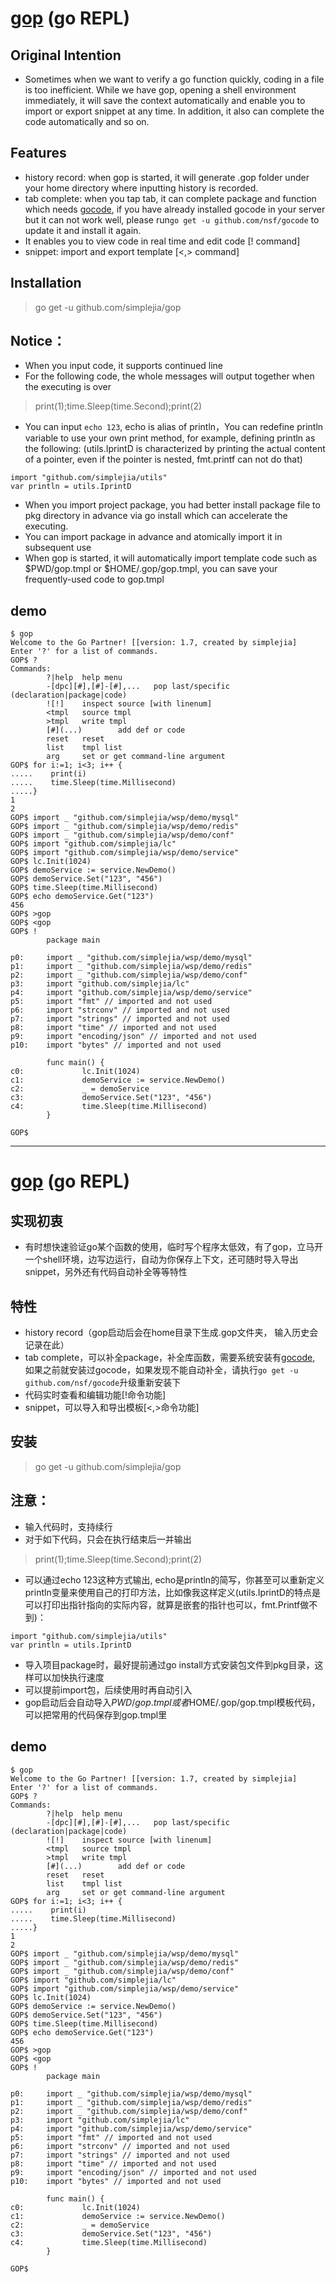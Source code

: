 # [gop](http://github.com/simplejia/gop) (go REPL)
## Original Intention
* Sometimes when we want to verify a go function quickly, coding in a file is too inefficient. While we have gop, opening a shell environment immediately, it will save the context automatically and enable you to import or export snippet at any time. In addition, it also can complete the code automatically and so on.

## Features
* history record: when gop is started, it will generate .gop folder under your home directory where inputting history is recorded.
* tab complete: when you tap tab, it can complete package and function which needs [gocode](http://github.com/nsf/gocode), if you have already installed gocode in your server but it can not work well, please run`go get -u github.com/nsf/gocode` to update it and install it again.
* It enables you to view code in real time and edit code [! command]
* snippet: import and export template [<,> command]

## Installation
> go get -u github.com/simplejia/gop

## Notice：
* When you input code, it supports continued line
* For the following code, the whole messages will output together when the executing is over
> print(1);time.Sleep(time.Second);print(2)

* You can input `echo 123`, echo is alias of println，You can redefine println variable to use your own print method, for example, defining println as the following: (utils.IprintD is characterized by printing the actual content of a pointer, even if the pointer is nested, fmt.printf can not do that)
```
import "github.com/simplejia/utils"
var println = utils.IprintD 
```
* When you import project package, you had better install package file to pkg directory in advance via go install which can accelerate the executing.
* You can import package in advance and atomically import it in subsequent use
* When gop is started, it will automatically import template code such as $PWD/gop.tmpl or $HOME/.gop/gop.tmpl, you can save your frequently-used code to gop.tmpl

## demo
```
$ gop
Welcome to the Go Partner! [[version: 1.7, created by simplejia]
Enter '?' for a list of commands.
GOP$ ?
Commands:
        ?|help  help menu
        -[dpc][#],[#]-[#],...   pop last/specific (declaration|package|code)
        ![!]    inspect source [with linenum]
        <tmpl   source tmpl
        >tmpl   write tmpl
        [#](...)        add def or code
        reset   reset
        list    tmpl list
        arg     set or get command-line argument
GOP$ for i:=1; i<3; i++ {
.....    print(i)
.....    time.Sleep(time.Millisecond)
.....}
1
2
GOP$ import _ "github.com/simplejia/wsp/demo/mysql"
GOP$ import _ "github.com/simplejia/wsp/demo/redis"
GOP$ import _ "github.com/simplejia/wsp/demo/conf"
GOP$ import "github.com/simplejia/lc"
GOP$ import "github.com/simplejia/wsp/demo/service"
GOP$ lc.Init(1024)
GOP$ demoService := service.NewDemo()
GOP$ demoService.Set("123", "456")
GOP$ time.Sleep(time.Millisecond)
GOP$ echo demoService.Get("123")
456
GOP$ >gop
GOP$ <gop
GOP$ !
        package main

p0:     import _ "github.com/simplejia/wsp/demo/mysql"
p1:     import _ "github.com/simplejia/wsp/demo/redis"
p2:     import _ "github.com/simplejia/wsp/demo/conf"
p3:     import "github.com/simplejia/lc"
p4:     import "github.com/simplejia/wsp/demo/service"
p5:     import "fmt" // imported and not used
p6:     import "strconv" // imported and not used
p7:     import "strings" // imported and not used
p8:     import "time" // imported and not used
p9:     import "encoding/json" // imported and not used
p10:    import "bytes" // imported and not used

        func main() {
c0:             lc.Init(1024)
c1:             demoService := service.NewDemo()
c2:             _ = demoService
c3:             demoService.Set("123", "456")
c4:             time.Sleep(time.Millisecond)
        }

GOP$
```

---

# [gop](http://github.com/simplejia/gop) (go REPL)
## 实现初衷
* 有时想快速验证go某个函数的使用，临时写个程序太低效，有了gop，立马开一个shell环境，边写边运行，自动为你保存上下文，还可随时导入导出snippet，另外还有代码自动补全等等特性

## 特性
* history record（gop启动后会在home目录下生成.gop文件夹， 输入历史会记录在此）
* tab complete，可以补全package，补全库函数，需要系统安装有[gocode](http://github.com/nsf/gocode), 如果之前就安装过gocode，如果发现不能自动补全，请执行`go get -u github.com/nsf/gocode`升级重新安装下
* 代码实时查看和编辑功能[!命令功能]
* snippet，可以导入和导出模板[<,>命令功能]

## 安装
> go get -u github.com/simplejia/gop

## 注意：
* 输入代码时，支持续行
* 对于如下代码，只会在执行结束后一并输出
> print(1);time.Sleep(time.Second);print(2)

* 可以通过echo 123这种方式输出, echo是println的简写，你甚至可以重新定义println变量来使用自己的打印方法，比如像我这样定义(utils.IprintD的特点是可以打印出指针指向的实际内容，就算是嵌套的指针也可以，fmt.Printf做不到)：
```
import "github.com/simplejia/utils"
var println = utils.IprintD 
```
* 导入项目package时，最好提前通过go install方式安装包文件到pkg目录，这样可以加快执行速度
* 可以提前import包，后续使用时再自动引入
* gop启动后会自动导入$PWD/gop.tmpl或者$HOME/.gop/gop.tmpl模板代码，可以把常用的代码保存到gop.tmpl里

## demo
```
$ gop
Welcome to the Go Partner! [[version: 1.7, created by simplejia]
Enter '?' for a list of commands.
GOP$ ?
Commands:
        ?|help  help menu
        -[dpc][#],[#]-[#],...   pop last/specific (declaration|package|code)
        ![!]    inspect source [with linenum]
        <tmpl   source tmpl
        >tmpl   write tmpl
        [#](...)        add def or code
        reset   reset
        list    tmpl list
        arg     set or get command-line argument
GOP$ for i:=1; i<3; i++ {
.....    print(i)
.....    time.Sleep(time.Millisecond)
.....}
1
2
GOP$ import _ "github.com/simplejia/wsp/demo/mysql"
GOP$ import _ "github.com/simplejia/wsp/demo/redis"
GOP$ import _ "github.com/simplejia/wsp/demo/conf"
GOP$ import "github.com/simplejia/lc"
GOP$ import "github.com/simplejia/wsp/demo/service"
GOP$ lc.Init(1024)
GOP$ demoService := service.NewDemo()
GOP$ demoService.Set("123", "456")
GOP$ time.Sleep(time.Millisecond)
GOP$ echo demoService.Get("123")
456
GOP$ >gop
GOP$ <gop
GOP$ !
        package main

p0:     import _ "github.com/simplejia/wsp/demo/mysql"
p1:     import _ "github.com/simplejia/wsp/demo/redis"
p2:     import _ "github.com/simplejia/wsp/demo/conf"
p3:     import "github.com/simplejia/lc"
p4:     import "github.com/simplejia/wsp/demo/service"
p5:     import "fmt" // imported and not used
p6:     import "strconv" // imported and not used
p7:     import "strings" // imported and not used
p8:     import "time" // imported and not used
p9:     import "encoding/json" // imported and not used
p10:    import "bytes" // imported and not used

        func main() {
c0:             lc.Init(1024)
c1:             demoService := service.NewDemo()
c2:             _ = demoService
c3:             demoService.Set("123", "456")
c4:             time.Sleep(time.Millisecond)
        }

GOP$
```
